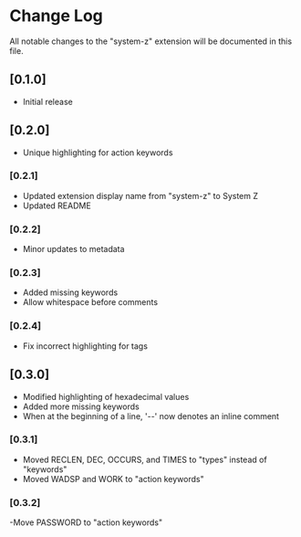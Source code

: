 # Change Log

All notable changes to the "system-z" extension will be documented in this file.

## [0.1.0]

- Initial release

## [0.2.0]

- Unique highlighting for action keywords

### [0.2.1]

- Updated extension display name from "system-z" to System Z
- Updated README

### [0.2.2]

- Minor updates to metadata

### [0.2.3]

- Added missing keywords
- Allow whitespace before comments

### [0.2.4]

- Fix incorrect highlighting for tags

## [0.3.0]

- Modified highlighting of hexadecimal values
- Added more missing keywords
- When at the beginning of a line, '--' now denotes an inline comment

### [0.3.1]

- Moved RECLEN, DEC, OCCURS, and TIMES to "types" instead of "keywords"
- Moved WADSP and WORK to "action keywords"

### [0.3.2]

-Move PASSWORD to "action keywords"
